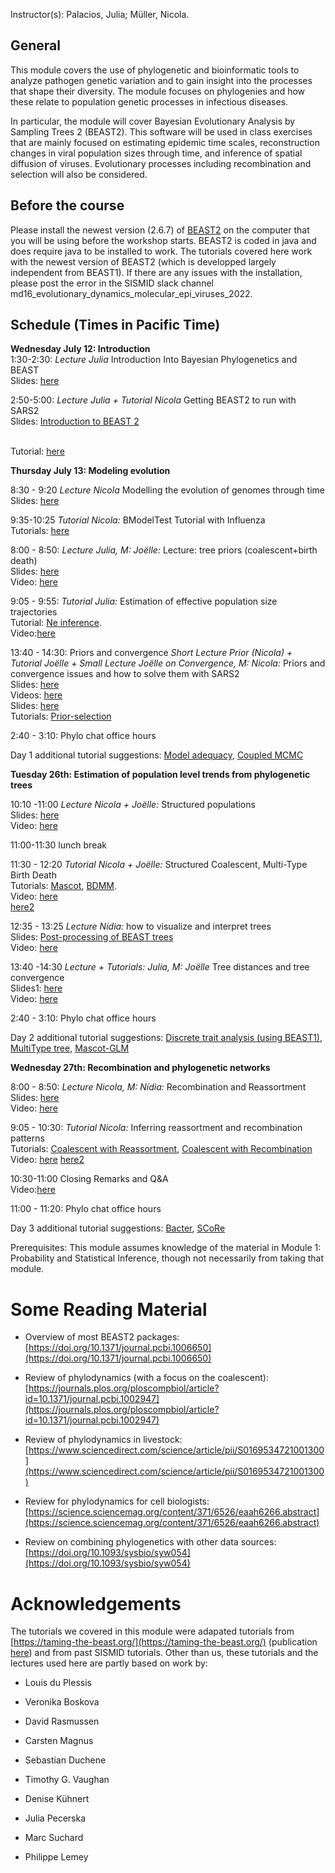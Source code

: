 


<p>  </p>

<p>  </p>

Instructor(s):
Palacios, Julia; Müller, Nicola.

## General

This module covers the use of phylogenetic and bioinformatic tools to analyze pathogen genetic variation and to gain insight into the processes that shape their diversity. The module focuses on phylogenies and how these relate to population genetic processes in infectious diseases.

In particular, the module will cover Bayesian Evolutionary Analysis by Sampling Trees 2 (BEAST2). This software will be used in class exercises that are mainly focused on estimating epidemic time scales, reconstruction changes in viral population sizes through time, and inference of spatial diffusion of viruses. Evolutionary processes including recombination and selection will also be considered.

## Before the course

Please install the newest version (2.6.7) of  [BEAST2](https://www.beast2.org/) on the computer that you will be using before the workshop starts.
BEAST2 is coded in java and does require java to be installed to work.
The tutorials covered here work with the newest version of BEAST2 (which is developped largely independent from BEAST1).
If there are any issues with the installation, please post the error in the SISMID slack channel md16_evolutionary_dynamics_molecular_epi_viruses_2022.

## Schedule (Times in Pacific Time)


**Wednesday July 12: Introduction** <br />
1:30-2:30: *Lecture Julia* Introduction Into Bayesian Phylogenetics and BEAST<br />
                Slides: [here](https://github.com/JuliaPalacios/SISMID_EvolutionaryDynamics/blob/master/Lectures/2022-07-25_Introduction.pdf?raw=true)<br />


2:50-5:00:  *Lecture Julia + Tutorial Nicola*  Getting BEAST2 to run with SARS2 <br />
                Slides: [Introduction to BEAST 2](https://github.com/JuliaPalacios/SISMID_EvolutionaryDynamics/blob/master/Lectures/2021-07-21_IntroductionToBEAST2_NT.pdf)<br />
               
<br> Tutorial: [here](https://github.com/JuliaPalacios/SISMID_EvolutionaryDynamics/blob/master/Tutorials/Introduction-to-BEAST2.zip?raw=true)<br />
           
**Thursday July 13: Modeling evolution**

8:30 - 9:20 *Lecture Nicola* Modelling the evolution of genomes through time<br />
                Slides: [here](https://github.com/JuliaPalacios/SISMID_EvolutionaryDynamics/blob/master/Lectures/2022-07-26-sismid_evol_nfm.pptx?raw=true)<br />
                
                
9:35-10:25 *Tutorial Nicola:* BModelTest Tutorial with Influenza <br />
                Tutorials: [here](https://github.com/JuliaPalacios/SISMID_EvolutionaryDynamics/blob/master/Tutorials/2021-07-22_BModelTest.zip?raw=true)<br />

8:00 - 8:50: *Lecture Julia, M: Joëlle:* Lecture: tree priors (coalescent+birth death) <br />
                Slides: [here](https://github.com/JuliaPalacios/SISMID_EvolutionaryDynamics/blob/master/Lectures/2021-07-22_tree_priors.pdf?raw=true)<br />                Video: [here](https://stanford.zoom.us/rec/share/1jUL8bot-o1R6S2-Uo8nMBT6ab_rhYyZpLFu93KOT9WlwhjhQzuwHfaHzWZQbOQ.ft0YgjPvZTfNXmf_?startTime=1658847742000)

9:05 - 9:55: *Tutorial Julia:* Estimation of effective population size trajectories <br />
                Tutorial: [Ne inference](https://github.com/JuliaPalacios/SISMID_EvolutionaryDynamics/raw/master/Tutorials/Ne_inference.zip?raw=true).<br />
                Video:[here](https://stanford.zoom.us/rec/share/1jUL8bot-o1R6S2-Uo8nMBT6ab_rhYyZpLFu93KOT9WlwhjhQzuwHfaHzWZQbOQ.ft0YgjPvZTfNXmf_?startTime=1658851593000)               

13:40 - 14:30: Priors and convergence
*Short Lecture Prior (Nicola) + Tutorial Joëlle + Small Lecture Joëlle on Convergence, M: Nicola:* Priors and convergence issues and how to solve them with SARS2 <br />
                Slides: [here](https://github.com/JuliaPalacios/SISMID_EvolutionaryDynamics/blob/master/Lectures/2022-07-25_priors_nfm.pptx?raw=true)<br />
                Videos: [here](https://stanford.zoom.us/rec/share/2tdIOP7l71j-CUouT8_F4JD7S9orvd8qbj7WbnzRWnPuEhtXvXDR0BfLn80BsEgC.q5UW689UuNaFalmU?startTime=1658781675000)<br />
                Slides: [here](https://github.com/JuliaPalacios/SISMID_EvolutionaryDynamics/blob/master/Lectures/2020-07-27_troubleshooting.pptx?raw=true)<br />
                Tutorials: [Prior-selection](https://github.com/JuliaPalacios/SISMID_EvolutionaryDynamics/blob/master/Tutorials/Prior-selection.zip?raw=true)<br />
               

2:40 - 3:10: Phylo chat office hours


Day 1 additional tutorial suggestions: [Model adequacy](https://taming-the-beast.org/tutorials/adequacy_tutorial/), [Coupled MCMC](https://taming-the-beast.org/tutorials/CoupledMCMC-Tutorial/) 

              
**Tuesday 26th: Estimation of population level trends from phylogenetic trees**



                
10:10 -11:00 *Lecture Nicola + Joëlle:* Structured populations <br />
                Slides: [here](https://github.com/JuliaPalacios/SISMID_EvolutionaryDynamics/blob/master/Lectures/2022-07-26-sismid_structured_nfm.pptx?raw=true)<br />
                Video: [here](https://stanford.zoom.us/rec/share/1jUL8bot-o1R6S2-Uo8nMBT6ab_rhYyZpLFu93KOT9WlwhjhQzuwHfaHzWZQbOQ.ft0YgjPvZTfNXmf_?startTime=1658855466000)
                
11:00-11:30 lunch break


11:30 - 12:20 *Tutorial Nicola + Joëlle:* Structured Coalescent, Multi-Type Birth Death <br />
                Tutorials: [Mascot](https://github.com/JuliaPalacios/SISMID_EvolutionaryDynamics/blob/master/Tutorials/Mascot-Tutorial.zip?raw=true), [BDMM](https://github.com/JuliaPalacios/SISMID_EvolutionaryDynamics/blob/master/Tutorials/Structured-birth-death-model.zip?raw=true).<br />
                Video: [here](https://stanford.zoom.us/rec/share/q_U_E-gLrxv-B57u3_WBTxQmJRjm0i3g1j69a5NEhTSN59q9ObSSzgv1JCT5b_Qo.WHp1UMUqs0Zryf2b?startTime=1658860320000)<br/>
                [here2](https://stanford.zoom.us/rec/share/q_U_E-gLrxv-B57u3_WBTxQmJRjm0i3g1j69a5NEhTSN59q9ObSSzgv1JCT5b_Qo.WHp1UMUqs0Zryf2b?startTime=1658862912000)
                
12:35 - 13:25 *Lecture Nídia:*  how to visualize and interpret trees <br />
                Slides: [Post-processing of BEAST trees](https://github.com/JuliaPalacios/SISMID_EvolutionaryDynamics/blob/master/Lectures/2021-07-23_FigTreeTutorial_NT.pdf)<br />
                Video: [here](https://stanford.zoom.us/rec/share/q_U_E-gLrxv-B57u3_WBTxQmJRjm0i3g1j69a5NEhTSN59q9ObSSzgv1JCT5b_Qo.WHp1UMUqs0Zryf2b?startTime=1658864130000)
                
                
13:40 -14:30
*Lecture + Tutorials: Julia, M: Joëlle* Tree distances and tree convergence <br />
                Slides1: [here](https://github.com/JuliaPalacios/SISMID_EvolutionaryDynamics/blob/master/Lectures/2021-07-22_Summary_Trees.pdf?raw=true)<br />
                Video: [here](https://stanford.zoom.us/rec/share/q_U_E-gLrxv-B57u3_WBTxQmJRjm0i3g1j69a5NEhTSN59q9ObSSzgv1JCT5b_Qo.WHp1UMUqs0Zryf2b?startTime=1658865696000)

               

2:40 - 3:10: Phylo chat office hours

Day 2 additional tutorial suggestions: [Discrete trait analysis (using BEAST1)](http://beast.community/workshop_discrete_diffusion), [MultiType tree](https://taming-the-beast.org/tutorials/Structured-coalescent/), [Mascot-GLM](https://github.com/nicfel/GLM-Tutorial)

**Wednesday 27th: Recombination and phylogenetic networks**


8:00 - 8:50: *Lecture Nicola, M: Nídia:* Recombination and Reassortment <br />
                Slides: [here](https://github.com/JuliaPalacios/SISMID_EvolutionaryDynamics/blob/master/Lectures/2022-07-27-sismid_network_nfm.pptx?raw=true)<br />
                Video: [here](https://stanford.zoom.us/rec/share/P1vyeWhX03_vwSJ0zE_99S-5tsG6WOIlKsWmgVrkOyUcm17D4idjYDes7zI_sOjH.Y8kIyGdYh7iJ5csh?startTime=1658934128000)

9:05 - 10:30: *Tutorial Nicola:* Inferring reassortment and recombination patterns <br />
                Tutorials: [Coalescent with Reassortment](https://github.com/JuliaPalacios/SISMID_EvolutionaryDynamics/blob/master/Tutorials/Reassortment-Tutorial.zip?raw=true), [Coalescent with Recombination](https://github.com/JuliaPalacios/SISMID_EvolutionaryDynamics/blob/master/Tutorials/Recombination-Tutorial.zip?raw=true)<br />
                Video: [here](https://stanford.zoom.us/rec/share/P1vyeWhX03_vwSJ0zE_99S-5tsG6WOIlKsWmgVrkOyUcm17D4idjYDes7zI_sOjH.Y8kIyGdYh7iJ5csh?startTime=1658938078000) [here2](https://stanford.zoom.us/rec/share/P1vyeWhX03_vwSJ0zE_99S-5tsG6WOIlKsWmgVrkOyUcm17D4idjYDes7zI_sOjH.Y8kIyGdYh7iJ5csh?startTime=1658942206000)
                
10:30-11:00 Closing Remarks and Q&A<br />
                Video:[here](https://stanford.zoom.us/rec/share/P1vyeWhX03_vwSJ0zE_99S-5tsG6WOIlKsWmgVrkOyUcm17D4idjYDes7zI_sOjH.Y8kIyGdYh7iJ5csh?startTime=1658942911000)
                
11:00 - 11:20: Phylo chat office hours

Day 3 additional tutorial suggestions: [Bacter](https://taming-the-beast.org/tutorials/Bacter-Tutorial/), [SCoRe](https://github.com/jugne/SCoRe-tutorial)
         
Prerequisites: This module assumes knowledge of the material in Module 1: Probability and Statistical Inference, though not necessarily from taking that module.

# Some Reading Material

- Overview of most BEAST2 packages: [https://doi.org/10.1371/journal.pcbi.1006650](https://doi.org/10.1371/journal.pcbi.1006650)

- Review of phylodynamics (with a focus on the coalescent): [https://journals.plos.org/ploscompbiol/article?id=10.1371/journal.pcbi.1002947](https://journals.plos.org/ploscompbiol/article?id=10.1371/journal.pcbi.1002947)

- Review of phylodynamics in livestock: [https://www.sciencedirect.com/science/article/pii/S0169534721001300](https://www.sciencedirect.com/science/article/pii/S0169534721001300)

- Review for phylodynamics for cell biologists: [https://science.sciencemag.org/content/371/6526/eaah6266.abstract](https://science.sciencemag.org/content/371/6526/eaah6266.abstract)

- Review on combining phylogenetics with other data sources: [https://doi.org/10.1093/sysbio/syw054](https://doi.org/10.1093/sysbio/syw054)

# Acknowledgements

The tutorials we covered in this module were adapated tutorials from [https://taming-the-beast.org/](https://taming-the-beast.org/) (publication [here](https://academic.oup.com/sysbio/article/67/1/170/3897660)) and from past SISMID tutorials. 
Other than us, these tutorials and the lectures used here are partly based on work by:

- Louis du Plessis 

- Veronika Boskova

- David Rasmussen

- Carsten Magnus

- Sebastian Duchene

- Timothy G. Vaughan

- Denise Kühnert

- Julia Pecerska

- Marc Suchard

- Philippe Lemey
